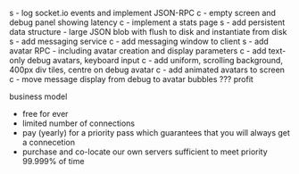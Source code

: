 s - log socket.io events and implement JSON-RPC
c - empty screen and debug panel showing latency
c - implement a stats page
s - add persistent data structure - large JSON blob with flush to disk and instantiate from disk
s - add messaging service
c - add messaging window to client
s - add avatar RPC - including avatar creation and display parameters
c - add text-only debug avatars, keyboard input
c - add uniform, scrolling background, 400px div tiles, centre on debug avatar
c - add animated avatars to screen
c - move message display from debug to avatar bubbles
???
profit

business model
* free for ever
* limited number of connections
* pay (yearly) for a priority pass which guarantees that you will always get a connecetion
* purchase and co-locate our own servers sufficient to meet priority 99.999% of time


